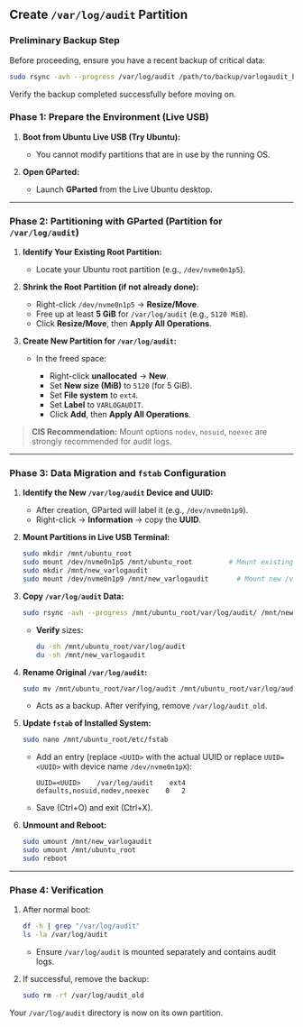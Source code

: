 ## Create `/var/log/audit` Partition

### Preliminary Backup Step

Before proceeding, ensure you have a recent backup of critical data:

```bash
sudo rsync -avh --progress /var/log/audit /path/to/backup/varlogaudit_backup_
```

Verify the backup completed successfully before moving on.

### Phase 1: Prepare the Environment (Live USB)

1. **Boot from Ubuntu Live USB (Try Ubuntu):**

   * You cannot modify partitions that are in use by the running OS.

2. **Open GParted:**

   * Launch **GParted** from the Live Ubuntu desktop.

---

### Phase 2: Partitioning with GParted (Partition for `/var/log/audit`)

1. **Identify Your Existing Root Partition:**

   * Locate your Ubuntu root partition (e.g., `/dev/nvme0n1p5`).

2. **Shrink the Root Partition (if not already done):**

   * Right-click `/dev/nvme0n1p5` → **Resize/Move**.
   * Free up at least **5 GiB** for `/var/log/audit` (e.g., `5120 MiB`).
   * Click **Resize/Move**, then **Apply All Operations**.

3. **Create New Partition for `/var/log/audit`:**

   * In the freed space:

     * Right-click **unallocated** → **New**.
     * Set **New size (MiB)** to `5120` (for 5 GiB).
     * Set **File system** to `ext4`.
     * Set **Label** to `VARLOGAUDIT`.
     * Click **Add**, then **Apply All Operations**.

> **CIS Recommendation:** Mount options `nodev`, `nosuid`, `noexec` are strongly recommended for audit logs.

---

### Phase 3: Data Migration and `fstab` Configuration

1. **Identify the New `/var/log/audit` Device and UUID:**

   * After creation, GParted will label it (e.g., `/dev/nvme0n1p9`).
   * Right-click → **Information** → copy the **UUID**.

2. **Mount Partitions in Live USB Terminal:**

   ```bash
   sudo mkdir /mnt/ubuntu_root
   sudo mount /dev/nvme0n1p5 /mnt/ubuntu_root         # Mount existing root
   sudo mkdir /mnt/new_varlogaudit
   sudo mount /dev/nvme0n1p9 /mnt/new_varlogaudit       # Mount new /var/log/audit
   ```

3. **Copy `/var/log/audit` Data:**

   ```bash
   sudo rsync -avh --progress /mnt/ubuntu_root/var/log/audit/ /mnt/new_varlogaudit/
   ```

   * **Verify** sizes:

     ```bash
     du -sh /mnt/ubuntu_root/var/log/audit
     du -sh /mnt/new_varlogaudit
     ```

4. **Rename Original `/var/log/audit`:**

   ```bash
   sudo mv /mnt/ubuntu_root/var/log/audit /mnt/ubuntu_root/var/log/audit_old
   ```

   * Acts as a backup. After verifying, remove `/var/log/audit_old`.

5. **Update `fstab` of Installed System:**

   ```bash
   sudo nano /mnt/ubuntu_root/etc/fstab
   ```

   * Add an entry (replace `<UUID>` with the actual UUID or replace `UUID=<UUID>` with device name `/dev/nvme0n1pX`):

     ```
     UUID=<UUID>    /var/log/audit    ext4    defaults,nosuid,nodev,noexec    0   2
     ```
   * Save (Ctrl+O) and exit (Ctrl+X).

6. **Unmount and Reboot:**

   ```bash
   sudo umount /mnt/new_varlogaudit
   sudo umount /mnt/ubuntu_root
   sudo reboot
   ```

---

### Phase 4: Verification

1. After normal boot:

   ```bash
   df -h | grep "/var/log/audit"
   ls -la /var/log/audit
   ```

   * Ensure `/var/log/audit` is mounted separately and contains audit logs.

2. If successful, remove the backup:

   ```bash
   sudo rm -rf /var/log/audit_old
   ```

Your `/var/log/audit` directory is now on its own partition.
